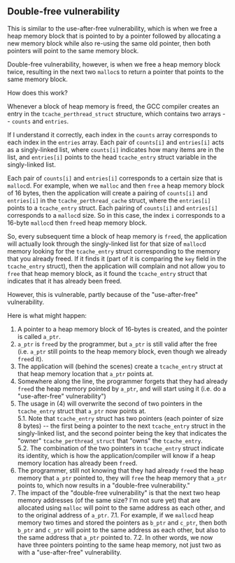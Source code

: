 ## Double-free vulnerability

This is similar to the use-after-free vulnerability, which is when we free a heap memory block that is pointed to by a pointer followed by allocating a new memory block while also re-using the same old pointer, then both pointers will point to the same memory block.

Double-free vulnerability, however, is when we free a heap memory block twice, resulting in the next two `malloc`s to return a pointer that points to the same memory block.

How does this work?

Whenever a block of heap memory is freed, the GCC compiler creates an entry in the `tcache_perthread_struct` structure, which contains two arrays -- `counts` and `entries`.

If I understand it correctly, each index in the `counts` array corresponds to each index in the `entries` array. Each pair of `counts[i]` and `entries[i]` acts as a singly-linked list, where `counts[i]` indicates how many items are in the list, and `entries[i]` points to the head `tcache_entry` struct variable in the singly-linked list.

Each pair of `counts[i]` and `entries[i]` corresponds to a certain size that is `malloc`d. For example, when we `malloc` and then `free` a heap memory block of 16 bytes, then the application will create a pairing of `counts[i]` and `entries[i]` in the `tcache_perthread_cache` struct, where the `entries[i]` points to a `tcache_entry` struct. Each pairing of `counts[i]` and `entries[i]` corresponds to a `malloc`d size. So in this case, the index `i` corresponds to a 16-byte `malloc`d then `free`d heap memory block.

So, every subsequent time a block of heap memory is `free`d, the application will actually look through the singly-linked list for that size of `malloc`d memory looking for the `tcache_entry` struct corresponding to the memory that you already freed. If it finds it (part of it is comparing the `key` field in the `tcache_entry` struct), then the application will complain and not allow you to `free` that heap memory block, as it found the `tcache_entry` struct that indicates that it has already been freed.

However, this is vulnerable, partly because of the "use-after-free" vulnerability.

Here is what might happen:

1. A pointer to a heap memory block of 16-bytes is created, and the pointer is called `a_ptr`.
2. `a_ptr` is `free`d by the programmer, but `a_ptr` is still valid after the free (i.e. `a_ptr` still points to the heap memory block, even though we already `free`d it).
3. The application will (behind the scenes) create a `tcache_entry` struct at that heap memory location that `a_ptr` points at.
4. Somewhere along the line, the programmer forgets that they had already `free`d the heap memory pointed by `a_ptr`, and will start using it (i.e. do a "use-after-free" vulnerability")
5. The usage in (4) will overwrite the second of two pointers in the `tcache_entry` struct that `a_ptr` now points at.<br/>
5.1. Note that `tcache_entry` struct has two pointers (each pointer of size 8 bytes) -- the first being a pointer to the next `tcache_entry` struct in the singly-linked list, and the second pointer being the key that indicates the "owner" `tcache_perthread_struct` that "owns" the `tcache_entry`.<br/>
5.2. The combination of the two pointers in `tcache_entry` struct indicate its identity, which is how the application/compiler will know if a heap memory location has already been `free`d.
6. The programmer, still not knowing that they had already `free`d the heap memory that `a_ptr` pointed to, they will `free` the heap memory that `a_ptr` points to, which now results in a "double-free vulnerability."
7. The impact of the "double-free vulnerability" is that the next two heap memory addresses (of the same size? I'm not sure yet) that are allocated using `malloc` will point to the same address as each other, and to the original address of `a_ptr`.
7.1. For example, if we `malloc`d heap memory two times and stored the pointers as `b_ptr` and `c_ptr`, then both `b_ptr` and `c_ptr` will point to the same address as each other, but also to the same address that `a_ptr` pointed to.
7.2. In other words, we now have three pointers pointing to the same heap memory, not just two as with a "use-after-free" vulnerability.
